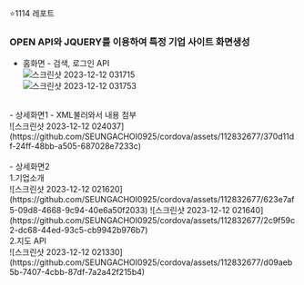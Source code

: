 ⭐1114 레포트

### OPEN API와 JQUERY를 이용하여 특정 기업 사이트 화면생성

- 홈화면 - 검색, 로그인 API<BR>
![스크린샷 2023-12-12 031715](https://github.com/SEUNGACHOI0925/cordova/assets/112832677/5506a666-f058-444e-985f-bbae4b9c77f4)<BR>
![스크린샷 2023-12-12 031753](https://github.com/SEUNGACHOI0925/cordova/assets/112832677/a635b0bc-1954-43a4-8f99-f3392d364a14)<BR>
 <BR>
- 상세화면1 - XML불러와서 내용 첨부<BR>
![스크린샷 2023-12-12 024037]
(https://github.com/SEUNGACHOI0925/cordova/assets/112832677/370d11df-24ff-48bb-a505-687028e7233c)<BR>
<BR>
- 상세화면2<BR>
1.기업소개 <BR>  ![스크린샷 2023-12-12 021620](https://github.com/SEUNGACHOI0925/cordova/assets/112832677/623e7af5-09d8-4668-9c94-40e6a50f2033)
![스크린샷 2023-12-12 021640]
(https://github.com/SEUNGACHOI0925/cordova/assets/112832677/2c9f59c2-dc68-44ed-93c5-cb9942b976b7)<BR>
2.지도 API <BR> ![스크린샷 2023-12-12 021330](https://github.com/SEUNGACHOI0925/cordova/assets/112832677/d09aeb5b-7407-4cbb-87df-7a2a42f215b4)
<BR>

